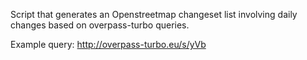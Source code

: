 Script that generates an Openstreetmap changeset list involving daily changes based on overpass-turbo queries.

Example query:
http://overpass-turbo.eu/s/yVb
